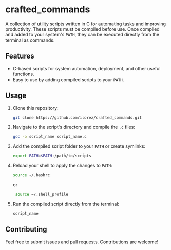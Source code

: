 # crafted_commands

A collection of utility scripts written in C for automating tasks and improving productivity. These scripts must be compiled before use. Once compiled and added to your system's `PATH`, they can be executed directly from the terminal as commands.

## Features
- C-based scripts for system automation, deployment, and other useful functions.
- Easy to use by adding compiled scripts to your `PATH`.

## Usage
1. Clone this repository:
   ```bash
   git clone https://github.com/ilorez/crafted_commands.git
   ```
2. Navigate to the script's directory and compile the `.c` files:
   ```bash
   gcc -o script_name script_name.c
   ```
3. Add the compiled script folder to your `PATH` or create symlinks:
   ```bash
   export PATH=$PATH:/path/to/scripts
   ```
4. Reload your shell to apply the changes to `PATH`:
   ```bash
   source ~/.bashrc
   ```
   or
   ```bash
    source ~/.shell_profile
   ```
5. Run the compiled script directly from the terminal:
   ```bash
   script_name
   ```

## Contributing
Feel free to submit issues and pull requests. Contributions are welcome!

